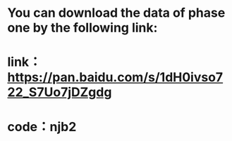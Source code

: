# You can download the data of phase one by the following link:<br>
# link：https://pan.baidu.com/s/1dH0ivso722_S7Uo7jDZgdg <br>
# code：njb2 <br>
